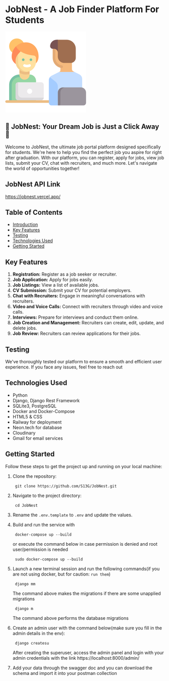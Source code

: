 # JobNest - A Job Finder Platform For Students

![logo.png](static%2Flogo.png)

## 🚀 JobNest: Your Dream Job is Just a Click Away 🚀

Welcome to JobNest, the ultimate job portal platform designed specifically for students. We're here to help you find the perfect job you aspire for right after graduation. With our platform, you can register, apply for jobs, view job lists, submit your CV, chat with recruiters, and much more. Let's navigate the world of opportunities together!

## JobNest API Link

https://jobnest.vercel.app/

## Table of Contents

- [Introduction](#jobnest---your-job-finder-platform)
- [Key Features](#key-features)
- [Testing](#testing)
- [Technologies Used](#technologies-used)
- [Getting Started](#getting-started)

## Key Features

1. **Registration:** Register as a job seeker or recruiter.
2. **Job Application:** Apply for jobs easily.
3. **Job Listings:** View a list of available jobs.
4. **CV Submission:** Submit your CV for potential employers.
5. **Chat with Recruiters:** Engage in meaningful conversations with recruiters.
6. **Video and Voice Calls:** Connect with recruiters through video and voice calls.
7. **Interviews:** Prepare for interviews and conduct them online.
8. **Job Creation and Management:** Recruiters can create, edit, update, and delete jobs.
9. **Job Review:** Recruiters can review applications for their jobs.

## Testing

We've thoroughly tested our platform to ensure a smooth and efficient user experience. If you face any issues, feel free to reach out

## Technologies Used

- Python
- Django, Django Rest Framework
- SQLite3, PostgreSQL
- Docker and Docker-Compose
- HTML5 & CSS
- Railway for deployment
- Neon.tech for database
- Cloudinary
- Gmail for email services

## Getting Started

Follow these steps to get the project up and running on your local machine:

1. Clone the repository:

        git clone https://github.com/S13G/JobNest.git
2. Navigate to the project directory:

        cd JobNest
3. Rename the ``.env.template`` to ``.env`` and update the values.


4. Build and run the service with

        docker-compose up --build
    or execute the command below in case permission is denied and root user/permission is needed
    
        sudo docker-compose up --build

5. Launch a new terminal session and run the following commands(if you are not using docker, but for
  caution: `run them`)

        django mm
      The command above makes the migrations if there are some unapplied migrations
    
        django m
      The command above performs the database migrations


6. Create an admin user with the command below(make sure you fill in the admin details in the env):

        django createsu
    After creating the superuser, access the admin panel and login with your admin credentials with the
  link https://localhost:8000/admin/


7. Add your data through the swagger doc and you can download the schema and import it into your postman collection 
